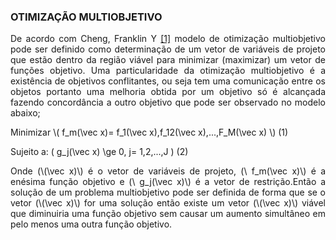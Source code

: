   <script src="https://polyfill.io/v3/polyfill.min.js?features=es6"></script>
  <script id="MathJax-script" async src="https://cdn.jsdelivr.net/npm/mathjax@3/es5/tex-mml-chtml.js"></script>

### OTIMIZAÇÃO MULTIOBJETIVO

<p align="justify">
De acordo com Cheng, Franklin Y <a href="https://doi.org/10.1016/B978-008043008-9/50039-9">[1]</a> modelo de otimização multiobjetivo pode ser definido como determinação de um vetor de variáveis ​​de projeto que estão dentro da região viável para minimizar (maximizar) um vetor de funções objetivo. Uma particularidade da otimização multiobjetivo é a existência de objetivos conflitantes, ou seja tem uma comunicação entre os objetos portanto uma melhoria obtida por um objetivo só é alcançada fazendo concordância a outro objetivo que pode ser observado no modelo abaixo;
</p>

<p align="justify">
Minimizar  \( f_m(\vec x)= f_1(\vec x),f_12(\vec x),...,F_M(\vec x) \) 							(1)<br>

Sujeito a:     \( g_j(\vec x) \ge 0, j= 1,2,...,J \)                                           (2)<br>
</p>

<p align="justify">
Onde (\(\vec x)\) é o vetor de variáveis ​​de projeto, (\ f_m(\vec x)\) é a enésima função objetivo e (\ g_j(\vec x)\) é a vetor de restrição.Então a solução de um problema multiobjetivo pode ser definida de forma que se o vetor (\(\vec x)\) for uma solução então existe um vetor (\(\vec x)\) viável que diminuiria uma função objetivo sem causar um aumento simultâneo em pelo menos uma outra função objetivo.

</p>



